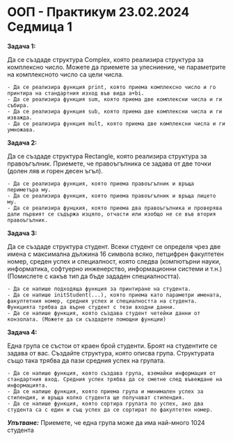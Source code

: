 # ООП - Практикум 23.02.2024 Седмица 1

**Задача 1:**

Да се създаде структура Complex, която реализира структура за комплексно число. Можете да приемете за улесниение, че параметрите на комплексното число са цели числа.

    - Да се реализира функция print, която приема комплексно число и го принтира на стандартния изход във вида a+bi.
    - Да се реализира функция sum, която приема две комплексни числа и ги събира.
    - Да се реализира функция sub, която приема две комплексни числа и ги изважда.
    - Да се реализира функция mult, която приема две комплексни числа и ги умножава.

**Задача 2:**

Да се създаде структура Rectangle, която реализира структура за правоъгълник. Приемете, че правоъгълника се задава от две точки (долен ляв и горен десен ъгъл).

    - Да се реализира функция, която приема правоъгълник и връща периметъра му.
    - Да се реализира функция, която приема правоъгълник и връща лицето му.
    - Да се реализира фунцкия, която приема два правоъгълника и проверява дали първият се съдържа изцяло, отчасти или изобщо не се във втория правоъгълник.

**Задача 3:**

Да се създаде структура студент. Всеки студент се определя чрез две имена с максимална дължина 16 символа всяко, петцифрен факултетен номер, среден успех и специалност, която следва (компютърни науки, информатика, софтуерно инженерство, информационни системи и т.н.) (Помислете с какъв тип да бъде зададен специалността). 

    - Да се напише подходяща функция за принтиране на студента.
    - Да се напише initStudent(...), която приема като параметри имената, факултетния номер, средния успех и специалността на студента. Функцията трябва да върне студент с тези входни данни.
    - Да се напише функция, която създава студент четейки данни от конзолата. (Можете да си създадете помощни функции)

**Задача 4:**

Една група се състои от краен брой студенти. Броят на студентите се задава от вас. Създайте структура, която описва група. Структурата също така трябва да пази средния успех на групата. 

    - Да се напише функция, която създава група, вземайки информация от стандартния вход. Средния успех трябва да се сметне след въвеждане на информацията. 
    - Да се напише функция, която приема група и минимален успех за стипендия, и връща колко студента ще получават стипендия.  
    - Да се напише функция, която сортира групата по успех, ако два студента са с един и същ успех да се сортират по факултетен номер.  

***Упътване:***  Приемете, че една група може да има най-много 1024 студента